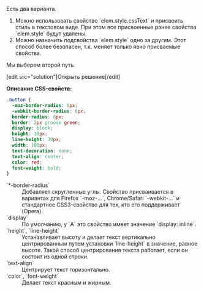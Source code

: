Есть два варианта. 

<ol>
<li>Можно использовать свойство `elem.style.cssText` и присвоить стиль в текстовом виде. При этом все присвоенные ранее свойства `elem.style` будут удалены.</li>
<li>Можно назначить подсвойства `elem.style` одно за другим. Этот способ более безопасен, т.к. меняет только явно присваемые свойства.</li>
</ol>

Мы выберем второй путь.

[edit src="solution"]Открыть решение[/edit] 

**Описание CSS-свойств:**

```css
.button {
  -moz-border-radius: 8px;
  -webkit-border-radius: 8px;
  border-radius: 8px;
  border: 2px groove green;
  display: block;
  height: 30px;
  line-height: 30px;
  width: 100px;
  text-decoration: none;
  text-align: center;
  color: red;
  font-weight: bold;
}
```

<dl>
<dt>`*-border-radius`</dt>
<dd>Добавляет скругленные углы. Свойство присваивается в вариантах для Firefox `-moz-...`, Chrome/Safari `-webkit-...` и стандартное CSS3-свойство для тех, кто его поддерживает (Opera).</dd>
<dt>`display`</dt>
<dd>По умолчанию, у `A` это свойство имеет значение `display: inline`.</dd>
<dt>`height`, `line-height`</dt>
<dd>Устанавливает высоту и делает текст вертикально центрированным путем установки `line-height` в значение, равное высоте. Такой способ центрирования текста работает, если он состоит из одной строки.</dd>
<dt>`text-align`</dt>
<dd>Центрирует текст горизонтально.</dd>
<dt>`color`, `font-weight`</dt>
<dd>Делает текст красным и жирным.</dd>
</dl>

